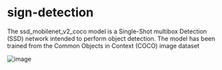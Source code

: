 # sign-detection

The ssd_mobilenet_v2_coco model is a Single-Shot multibox Detection (SSD) network intended to perform object detection. The model has been trained from the Common Objects in Context (COCO) image dataset

![image](https://user-images.githubusercontent.com/59208977/182324327-84871c8b-8db3-4574-bb45-ad2cf8112639.png)

